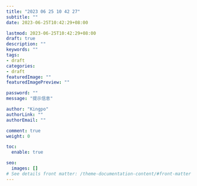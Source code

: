 ```yaml
---
title: "2023 06 25 10 42 27"
subtitle: ""
date: 2023-06-25T10:42:29+08:00

lastmod: 2023-06-25T10:42:29+08:00
draft: true
description: ""
keywords: ""
tags:
- draft
categories:
- draft
featuredImage: ""
featuredImagePreview: ""

password: ""
message: "提示信息"

author: "Kingpo"
authorLink: ""
authorEmail: ""

comment: true
weight: 0

toc:
  enable: true

seo:
  images: []
# See details front matter: /theme-documentation-content/#front-matter
---
```


<!--more-->
